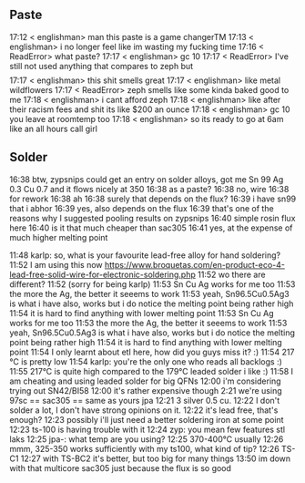 
## Paste

17:12 < englishman> man this paste is a game changerTM
17:13 < englishman> i no longer feel like im wasting my fucking time
17:16 < ReadError> what paste?
17:17 < englishman> gc 10
17:17 < ReadError> I've still not used anything that compares to zeph but $$$$
17:17 < englishman> this shit smells great
17:17 < englishman> like metal wildflowers
17:17 < ReadError> zeph smells like some kinda baked good to me
17:18 < englishman> i cant afford zeph
17:18 < englishman> like after their racism fees and shit its like $200 an ounce
17:18 < englishman> gc 10 you leave at roomtemp too
17:18 < englishman> so its ready to go at 6am like an all hours call girl



## Solder
16:38 <BrainDamage> btw, zypsnips could get an entry on solder alloys, got me Sn 99 Ag 0.3 Cu 0.7 and it flows nicely at 350
16:38 <englishman> as a paste?
16:38 <BrainDamage> no, wire
16:38 <BrainDamage> for rework
16:38 <englishman> ah
16:38 <englishman> surely that depends on the flux?
16:39 <englishman> i have sn99 that i abhor
16:39 <BrainDamage> yes, also depends on the flux
16:39 <BrainDamage> that's one of the reasons why I suggested pooling results on zypsnips
16:40 <BrainDamage> simple rosin flux here
16:40 <englishman> is it that much cheaper than sac305
16:41 <BrainDamage> yes, at the expense of much higher melting point


11:48 <jpa-> karlp: so, what is your favourite lead-free alloy for hand soldering?
11:52 <qyx> I am using this now https://www.broquetas.com/en-product-eco-4-lead-free-solid-wire-for-electronic-soldering.php
11:52 <mouseghost> wo there are different?
11:52 <qyx> (sorry for being karlp)
11:53 <BrainDamage> Sn Cu Ag works for me too
11:53 <BrainDamage> the more the Ag, the better it seeems to work
11:53 <jpa-> yeah, Sn96.5Cu0.5Ag3  is what i have also, works but i do notice the melting point being rather high
11:54 <qyx> it is hard to find anything with lower melting point
11:53 <BrainDamage> Sn Cu Ag works for me too
11:53 <BrainDamage> the more the Ag, the better it seeems to work
11:53 <jpa-> yeah, Sn96.5Cu0.5Ag3  is what i have also, works but i do notice the melting point being rather high
11:54 <qyx> it is hard to find anything with lower melting point
11:54 <karlp> I only learnt about etl here, how did you guys miss it? :)
11:54 <qyx> 217 °C is pretty low
11:54 <jpa-> karlp: you're the only one who reads all backlogs :)
11:55 <jpa-> 217°C is quite high compared to the 179°C leaded solder i like :)
11:58 <qyx> I am cheating and using leaded solder for big QFNs
12:00 <jpa-> i'm considering trying out SN42/BI58
12:00 <jpa-> it's rather expensive though
2:21 <karlp> we're using 97sc == sac305 == same as yours jpa 
12:21 <karlp> 3 silver 0.5  cu.
12:22 <karlp> I don't solder a lot, I don't have strong opinions on it.
12:22 <karlp> it's lead free, that's enough?
12:23 <jpa-> possibly i'll just need a better soldering iron at some point
12:23 <jpa-> ts-100 is having trouble with it
12:24 <BrainDamage> zyp: you mean few features stl laks
12:25 <BrainDamage> jpa-: what temp are you using?
12:25 <jpa-> 370-400°C usually
12:26 <BrainDamage> mmm, 325-350 works sufficiently with my ts100, what kind of tip?
12:26 <jpa-> TS-C1
12:27 <jpa-> with TS-BC2 it's better, but too big for many things
13:50 <englishman> im down with that multicore sac305 just because the flux is so good

